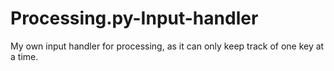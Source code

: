 # Processing.py-Input-handler
My own input handler for processing, as it can only keep track of one key at a time.
